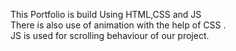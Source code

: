 This Portfolio is build Using HTML,CSS and JS <br>
There is also use of animation with the help of CSS .<br>
JS is used for scrolling behaviour of our project.
